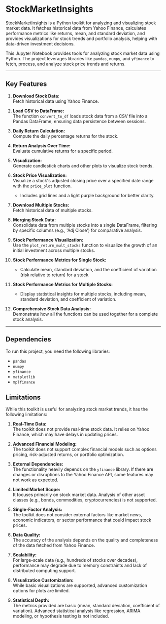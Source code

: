 # StockMarketInsights
StockMarketInsights is a Python toolkit for analyzing and visualizing stock market data. It fetches historical data from Yahoo Finance, calculates performance metrics like returns, mean, and standard deviation, and provides visualizations for stock trends and portfolio analysis, helping with data-driven investment decisions.

This Jupyter Notebook provides tools for analyzing stock market data using Python. The project leverages libraries like `pandas`, `numpy`, and `yfinance` to fetch, process, and analyze stock price trends and returns.

---

## Key Features

1. **Download Stock Data:**  
   Fetch historical data using Yahoo Finance.

2. **Load CSV to DataFrame:**  
   The function `convert_to_df` loads stock data from a CSV file into a Pandas DataFrame, ensuring data persistence between sessions.

3. **Daily Return Calculation:**  
   Compute the daily percentage returns for the stock.

4. **Return Analysis Over Time:**  
   Evaluate cumulative returns for a specific period.

5. **Visualization:**  
   Generate candlestick charts and other plots to visualize stock trends.

6. **Stock Price Visualization:**  
   Visualize a stock's adjusted closing price over a specified date range with the `price_plot` function.  
   - Includes grid lines and a light purple background for better clarity.

7. **Download Multiple Stocks:**  
   Fetch historical data of multiple stocks.

8. **Merging Stock Data:**  
   Consolidate data from multiple stocks into a single DataFrame, filtering by specific columns (e.g., 'Adj Close') for comparative analysis.

9. **Stock Performance Visualization:**  
   Use the `plot_return_mult_stocks` function to visualize the growth of an initial investment across multiple stocks.

10. **Stock Performance Metrics for Single Stock:**  
    - Calculate mean, standard deviation, and the coefficient of variation (risk relative to return) for a stock.

11. **Stock Performance Metrics for Multiple Stocks:**  
    - Display statistical insights for multiple stocks, including mean, standard deviation, and coefficient of variation.

12. **Comprehensive Stock Data Analysis:**  
    Demonstrate how all the functions can be used together for a complete stock analysis.

---

## Dependencies

To run this project, you need the following libraries:

- `pandas`
- `numpy`
- `yfinance`
- `matplotlib`
- `mplfinance`
  
## Limitations

While this toolkit is useful for analyzing stock market trends, it has the following limitations:

1. **Real-Time Data:**  
   The toolkit does not provide real-time stock data. It relies on Yahoo Finance, which may have delays in updating prices.

2. **Advanced Financial Modeling:**  
   The toolkit does not support complex financial models such as options pricing, risk-adjusted returns, or portfolio optimization.

3. **External Dependencies:**  
   The functionality heavily depends on the `yfinance` library. If there are changes or disruptions to the Yahoo Finance API, some features may not work as expected.

4. **Limited Market Scope:**  
   It focuses primarily on stock market data. Analysis of other asset classes (e.g., bonds, commodities, cryptocurrencies) is not supported.
   
6. **Single-Factor Analysis:**  
   The toolkit does not consider external factors like market news, economic indicators, or sector performance that could impact stock prices.

7. **Data Quality:**  
   The accuracy of the analysis depends on the quality and completeness of the data fetched from Yahoo Finance.

8. **Scalability:**  
   For large-scale data (e.g., hundreds of stocks over decades), performance may degrade due to memory constraints and lack of distributed computing support.

9. **Visualization Customization:**  
   While basic visualizations are supported, advanced customization options for plots are limited.

10. **Statistical Depth:**  
   The metrics provided are basic (mean, standard deviation, coefficient of variation). Advanced statistical analysis like regression, ARIMA modeling, or hypothesis testing is not included.






